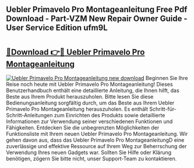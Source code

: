 ## Uebler Primavelo Pro Montageanleitung Free Pdf Download - Part-VZM New Repair Owner Guide - User Service Edition ufm9L

# <h2><a href="http://df8avj.blite.top/?on=Uebler+Primavelo+Pro+Montageanleitung">🔗Download 👉🔴 Uebler Primavelo Pro Montageanleitung</a></h2>

[![Uebler Primavelo Pro Montageanleitung new download](https://i.imgur.com/lujVjoI.png)](http://df8avj.blite.top/?on=Uebler+Primavelo+Pro+Montageanleitung)
Beginnen Sie Ihre Reise noch heute mit Uebler Primavelo Pro Montageanleitung! Dieses Benutzerhandbuch enthält eine detaillierte Anleitung, die Ihnen hilft, das Beste aus Ihrem Produkt herauszuholen. Bitte lesen Sie diese Bedienungsanleitung sorgfältig durch, um das Beste aus Ihrem Uebler Primavelo Pro Montageanleitung herauszuholen. Es enthält Schritt-für-Schritt-Anleitungen zum Einrichten des Produkts sowie detaillierte Informationen zur Verwendung seiner verschiedenen Funktionen und Fähigkeiten. Entdecken Sie die unbegrenzten Möglichkeiten der Funktionsliste mit Ihrem neuen Uebler Primavelo Pro Montageanleitung. Wir gehen davon aus, dass das Uebler Primavelo Pro MontageanleitungD eine zuverlässige und effektive Ressource auf Ihrem Weg zur Beherrschung der Verwendung Ihres neuen Gadgets war. Sollten Sie Hilfe oder Klärung benötigen, zögern Sie bitte nicht, unser Support-Team zu kontaktieren.
